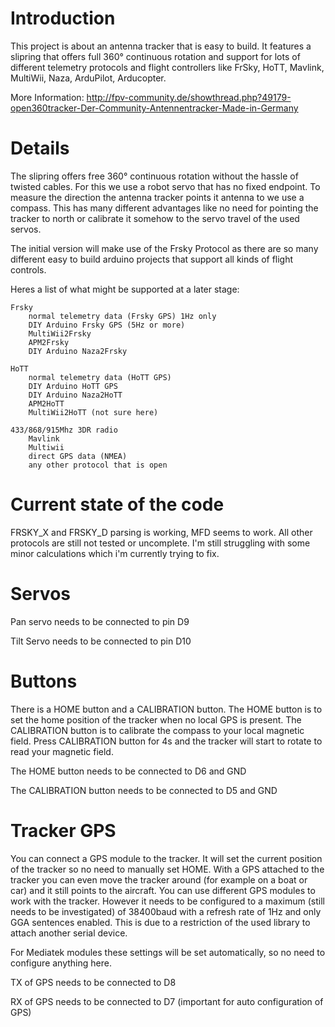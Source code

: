 Introduction
=====
This project is about an antenna tracker that is easy to build. It features a slipring that offers full 360° continuous rotation and support for lots of different telemetry protocols and flight controllers like FrSky, HoTT, Mavlink, MultiWii, Naza, ArduPilot, Arducopter.

More Information: http://fpv-community.de/showthread.php?49179-open360tracker-Der-Community-Antennentracker-Made-in-Germany

Details
=====
The slipring offers free 360° continuous rotation without the hassle of twisted cables. For this we use a robot servo that has no fixed endpoint. To measure the direction the antenna tracker points it antenna to we use a compass. This has many different advantages like no need for pointing the tracker to north or calibrate it somehow to the servo travel of the used servos.

The initial version will make use of the Frsky Protocol as there are so many different easy to build arduino projects that support all kinds of flight controls.

Heres a list of what might be supported at a later stage:

    Frsky
        normal telemetry data (Frsky GPS) 1Hz only
        DIY Arduino Frsky GPS (5Hz or more)
        MultiWii2Frsky
        APM2Frsky
        DIY Arduino Naza2Frsky

    HoTT
        normal telemetry data (HoTT GPS)
        DIY Arduino HoTT GPS
        DIY Arduino Naza2HoTT
        APM2HoTT
        MultiWii2HoTT (not sure here) 

    433/868/915Mhz 3DR radio
        Mavlink
        Multiwii
        direct GPS data (NMEA)
        any other protocol that is open 

Current state of the code
=====
FRSKY_X and FRSKY_D parsing is working, MFD seems to work. All other protocols are still not tested or uncomplete. I'm still struggling with some minor calculations which i'm currently trying to fix.

Servos
=====
Pan servo needs to be connected to pin D9

Tilt Servo needs to be connected to pin D10 

Buttons
=====
There is a HOME button and a CALIBRATION button. The HOME button is to set the home position of the tracker when no local GPS is present. The CALIBRATION button is to calibrate the compass to your local magnetic field. Press CALIBRATION button for 4s and the tracker will start to rotate to read your magnetic field.

The HOME button needs to be connected to D6 and GND

The CALIBRATION button needs to be connected to D5 and GND 

Tracker GPS
=====
You can connect a GPS module to the tracker. It will set the current position of the tracker so no need to manually set HOME. With a GPS attached to the tracker you can even move the tracker around (for example on a boat or car) and it still points to the aircraft. You can use different GPS modules to work with the tracker. However it needs to be configured to a maximum (still needs to be investigated) of 38400baud with a refresh rate of 1Hz and only GGA sentences enabled. This is due to a restriction of the used library to attach another serial device.

For Mediatek modules these settings will be set automatically, so no need to configure anything here.

TX of GPS needs to be connected to D8

RX of GPS needs to be connected to D7 (important for auto configuration of GPS) 
